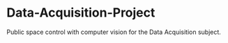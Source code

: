 # Data-Acquisition-Project
Public space control with computer vision for the Data Acquisition subject.
